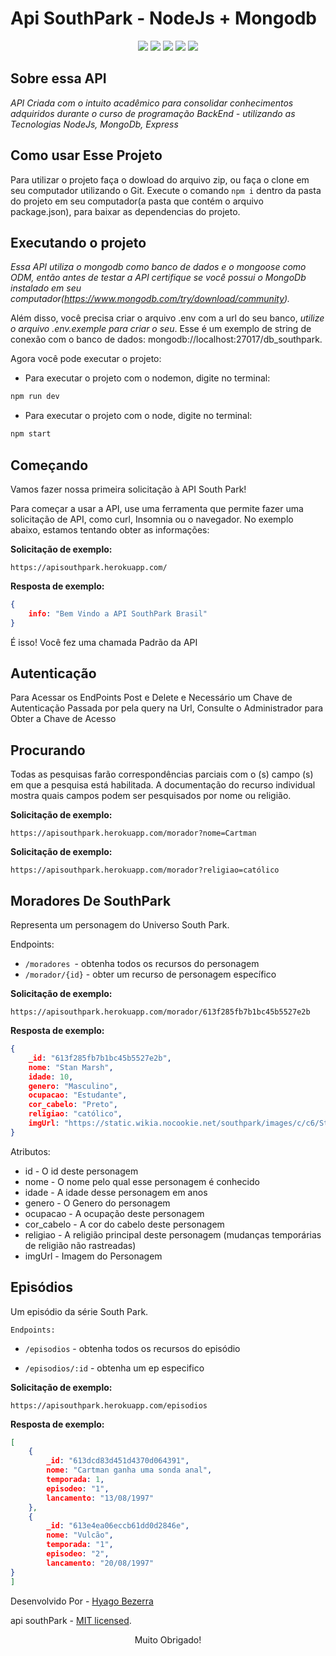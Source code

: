# Api SouthPark - NodeJs + Mongodb 





<p align="center">
    <img src="https://img.shields.io/github/languages/count/Hyagobsantos/Projeto03-Api-SouthPark-Nodejs?label=Linguagens" />
    <img src="https://img.shields.io/github/languages/top/Hyagobsantos/Projeto03-Api-SouthPark-Nodejs?style=flat-square&logo=javascript">
    <img src="https://img.shields.io/github/stars/Hyagobsantos/Projeto03-Api-SouthPark-Nodejs?label=Estrelas" />
    <img src="https://img.shields.io/snyk/vulnerabilities/github/Hyagobsantos/Projeto03-Api-SouthPark-Nodejs?color=green&label=Vulnerabilidades" />
    <img src="https://img.shields.io/github/license/Hyagobsantos/Projeto03-Api-SouthPark-Nodejs?color=green&style=flat-square" />
</p>

## Sobre essa API

*API Criada com o intuito acadêmico para consolidar conhecimentos adquiridos durante o curso de programação BackEnd - utilizando as Tecnologias NodeJs, MongoDb, Express*


## Como usar Esse Projeto 

Para utilizar o projeto faça o dowload do arquivo zip, ou faça o clone em seu computador utilizando o Git. Execute o comando `npm i` dentro da pasta do projeto em seu computador(a pasta que contém o arquivo package.json), para baixar as dependencias do projeto.

## Executando o projeto

*Essa API utiliza o mongodb como banco de dados e o mongoose como ODM, então antes de testar a API certifique se você possui o MongoDb instalado em seu computador(https://www.mongodb.com/try/download/community).*

Além disso, você precisa criar o arquivo .env com a url do seu banco, *utilize o arquivo .env.exemple para criar o seu*. Esse é um exemplo de string de conexão com o banco de dados: mongodb://localhost:27017/db_southpark.

Agora você pode executar o projeto: 
* Para executar o projeto com o nodemon, digite no terminal: 
```bash
npm run dev
```
* Para executar o projeto com o node, digite no terminal: 
```bash
npm start
```

## Começando

Vamos fazer nossa primeira solicitação à API South Park!

Para começar a usar a API, use uma ferramenta que permite fazer uma solicitação de API, como curl, Insomnia ou o navegador. No exemplo abaixo, estamos tentando obter as informações:

**Solicitação de exemplo:**

```
https://apisouthpark.herokuapp.com/
```

**Resposta de exemplo:**

```json
{
    info: "Bem Vindo a API SouthPark Brasil"
}
```

É isso! Você fez uma chamada Padrão da API 

## Autenticação

Para Acessar os EndPoints Post e Delete e Necessário um Chave de Autenticação Passada por pela query na Url, Consulte o Administrador para Obter a Chave de Acesso

## Procurando

Todas as pesquisas farão correspondências parciais com o (s) campo (s) em que a pesquisa está habilitada. A documentação do recurso individual mostra quais campos podem ser pesquisados por nome ou religião.

**Solicitação de exemplo:**
```
https://apisouthpark.herokuapp.com/morador?nome=Cartman
```
**Solicitação de exemplo:**
```
https://apisouthpark.herokuapp.com/morador?religiao=católico
```

## Moradores De SouthPark

Representa um personagem do Universo South Park.

Endpoints:

* `/moradores `- obtenha todos os recursos do personagem
* `/morador/{id}` - obter um recurso de personagem específico

**Solicitação de exemplo:**

```
https://apisouthpark.herokuapp.com/morador/613f285fb7b1bc45b5527e2b
```
**Resposta de exemplo:**

```json
{
    _id: "613f285fb7b1bc45b5527e2b",
    nome: "Stan Marsh",
    idade: 10,
    genero: "Masculino",
    ocupacao: "Estudante",
    cor_cabelo: "Preto",
    religiao: "católico",
    imgUrl: "https://static.wikia.nocookie.net/southpark/images/c/c6/Stan-marsh-0.png/revision/latest/scale-to-width-down/319?cb=20210107202918"
}
```
Atributos:

* id - O id deste personagem
* nome - O nome pelo qual esse personagem é conhecido
* idade - A idade desse personagem em anos
* genero - O Genero do personagem 
* ocupacao -  A ocupação deste personagem
* cor_cabelo - A cor do cabelo deste personagem
* religiao - A religião principal deste personagem (mudanças temporárias de religião não rastreadas)
* imgUrl - Imagem do Personagem


## Episódios

Um episódio da série South Park.

`Endpoints:`

* `/episodios` -  obtenha todos os recursos do episódio

* `/episodios/:id` -  obtenha um ep especifico


**Solicitação de exemplo:**

```
https://apisouthpark.herokuapp.com/episodios
```
**Resposta de exemplo:**

```json
[
    {
        _id: "613dcd83d451d4370d064391",
        nome: "Cartman ganha uma sonda anal",
        temporada: 1,
        episodeo: "1",
        lancamento: "13/08/1997"
    },
    {
        _id: "613e4ea06eccb61dd0d2846e",
        nome: "Vulcão",
        temporada: "1",
        episodeo: "2",
        lancamento: "20/08/1997"
}
]
```


Desenvolvido Por  - [Hyago Bezerra](https://github.com/Hyagobsantos) 

api southPark -  [MIT licensed](LICENSE).

<p style="text-align:center">
    Muito Obrigado!
</p>